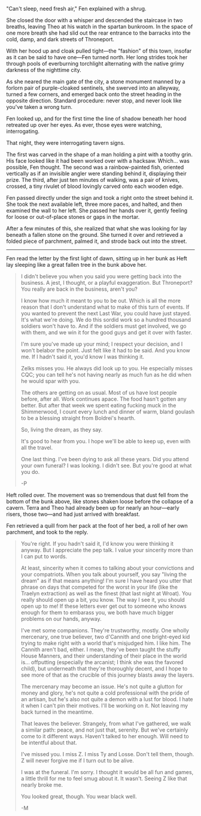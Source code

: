 "Can't sleep, need fresh air," Fen explained with a shrug.

She closed the door with a whisper and descended the staircase in two breaths, leaving Theo at his watch in the spartan bunkroom. In the space of one more breath she had slid out the rear entrance to the barracks into the cold, damp, and dark streets of Throneport.

With her hood up and cloak pulled tight—the "fashion" of this town, insofar as it can be said to have one—Fen turned north. Her long strides took her through pools of everburning torchlight alternating with the native grimy darkness of the nighttime city.

As she neared the main gate of the city, a stone monument manned by a forlorn pair of purple-cloaked sentinels, she swerved into an alleyway, turned a few corners, and emerged back onto the street heading in the opposite direction. Standard procedure: never stop, and never look like you've taken a wrong turn.

Fen looked up, and for the first time the line of shadow beneath her hood retreated up over her eyes. As ever, those eyes were watching, interrogating.

That night, they were interrogating tavern signs.

The first was carved in the shape of a man holding a pint with a toothy grin. His face looked like it had been worked over with a hacksaw. Which... was possible, Fen thought. The second was a rainbow-painted fish, oriented vertically as if an invisible angler were standing behind it, displaying their prize. The third, after just ten minutes of walking, was a pair of knives, crossed, a tiny rivulet of blood lovingly carved onto each wooden edge.

Fen passed directly under the sign and took a right onto the street behind it. She took the next available left, three more paces, and halted, and then examined the wall to her left. She passed her hands over it, gently feeling for loose or out-of-place stones or gaps in the mortar.

After a few minutes of this, she realized that what she was looking for lay beneath a fallen stone on the ground. She turned it over and retrieved a folded piece of parchment, palmed it, and strode back out into the street.

---

Fen read the letter by the first light of dawn, sitting up in her bunk as Heft lay sleeping like a great fallen tree in the bunk above her.

> I didn't believe you when you said you were getting back into the business. A jest, I thought, or a playful exaggeration. But Throneport? You really are back in the business, aren't you?
>
> I know how much it meant to you to be out. Which is all the more reason that I don't understand what to make of this turn of events. If you wanted to prevent the next Last War, you could have just stayed. It's what we're doing. We do this sordid work so a hundred thousand soldiers won't have to. And if the soldiers must get involved, we go with them, and we win it for the good guys and get it over with faster.
> 
> I'm sure you've made up your mind; I respect your decision, and I won't belabor the point. Just felt like it had to be said. And you know me. If I hadn't said it, you'd know I was thinking it.
> 
> Zelks misses you. He always did look up to you. He especially misses CQC; you can tell he's not having nearly as much fun as he did when he would spar with you.
> 
> The others are getting on as usual. Most of us have lost people before, after all. Work continues apace. The food hasn't gotten any better. But after that week we spent eating fucking muck in the Shimmerwood, I count every lunch and dinner of warm, bland goulash to be a blessing straight from Boldrei's hearth.
> 
> So, living the dream, as they say.
> 
> It's good to hear from you. I hope we'll be able to keep up, even with all the travel.
>
> One last thing. I've been dying to ask all these years. Did you attend your own funeral? I was looking. I didn't see. But you're good at what you do.
>
> -P

Heft rolled over. The movement was so tremendous that dust fell from the bottom of the bunk above, like stones shaken loose before the collapse of a cavern. Terra and Theo had already been up for nearly an hour—early risers, those two—and had just arrived with breakfast.

Fen retrieved a quill from her pack at the foot of her bed, a roll of her own parchment, and took to the reply.

> You're right. If you hadn't said it, I'd know you were thinking it anyway. But I appreciate the pep talk. I value your sincerity more than I can put to words.
> 
> At least, sincerity when it comes to talking about your convictions and your compatriots. When you talk about yourself, you say "living the dream" as if that means anything! I'm sure I have heard you utter that phrase on days that competed for the worst in your life (like the Traelyn extraction) as well as the finest (that last night at Wroat). You really should open up a bit, you know. The way I see it, you should open up to me! If these letters ever get out to someone who knows enough for them to embarass you, we both have much bigger problems on our hands, anyway.
> 
> I've met some companions. They're trustworthy, mostly. One wholly mercenary, one true believer, two d'Cannith and one bright-eyed kid trying to make right with a world that's misjudged him. I like him. The Cannith aren't bad, either. I mean, they've been taught the stuffy House Manners, and their understanding of their place in the world is... offputting (especially the arcanist; I think she was the favored child), but underneath that they're thoroughly decent, and I hope to see more of that as the crucible of this journey blasts away the layers.
>
> The mercenary may become an issue. He's not quite a glutton for money and glory, he's not quite a cold professional with the pride of an artisan, but he's also not quite a demon with a lust for blood. I hate it when I can't pin their motives. I'll be working on it. Not leaving my back turned in the meantime.
> 
> That leaves the believer. Strangely, from what I've gathered, we walk a similar path: peace, and not just that, serenity. But we've certainly come to it different ways. Haven't talked to her enough. Will need to be intentful about that.
> 
> I've missed you. I miss Z. I miss Ty and Losse. Don't tell them, though. Z will never forgive me if I turn out to be alive.
> 
> I was at the funeral. I'm sorry. I thought it would be all fun and games, a little thrill for me to feel smug about it. It wasn't. Seeing Z like that nearly broke me.
> 
> You looked great, though. You wear black well.
> 
> -M